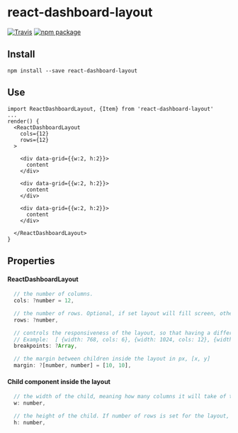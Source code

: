 # react-dashboard-layout

[![Travis][build-badge]][build]
[![npm package][npm-badge]][npm]

[build-badge]: https://img.shields.io/travis/mschaeffner/react-dashboard-layout/master.png?style=flat-square
[build]: https://travis-ci.org/mschaeffner/react-dashboard-layout

[npm-badge]: https://img.shields.io/npm/v/react-dashboard-layout.png?style=flat-square
[npm]: https://www.npmjs.org/package/react-dashboard-layout


## Install
``npm install --save react-dashboard-layout``

## Use

```
import ReactDashboardLayout, {Item} from 'react-dashboard-layout'
...
render() {
  <ReactDashboardLayout
    cols={12}
    rows={12}
  >

    <div data-grid={{w:2, h:2}}>
      content
    </div>

    <div data-grid={{w:2, h:2}}>
      content
    </div>

    <div data-grid={{w:2, h:2}}>
      content
    </div>

  </ReactDashboardLayout>
}

```

## Properties

#### ReactDashboardLayout
```javascript
  // the number of columns.
  cols: ?number = 12,

  // the number of rows. Optional, if set layout will fill screen, otherwise it will be a scrollable layout.
  rows: ?number,

  // controls the responsiveness of the layout, so that having a different number of columns based on the screen width. If set then, cols property is ignored.
  // Example:  [ {width: 768, cols: 6}, {width: 1024, cols: 12}, {width: 480, cols: 3} ]
  breakpoints: ?Array,

  // the margin between children inside the layout in px, [x, y]
  margin: ?[number, number] = [10, 10],

```

#### Child component inside the layout
```javascript
  // the width of the child, meaning how many columns it will take of the layout.
  w: number,

  // the height of the child. If number of rows is set for the layout, then height of this child means how many rows it will take of the layout. Else height is relative to the width of the child. E.g. w=4 and h=2 would mean, that the child's height is always 50% of its width.
  h: number,
```
